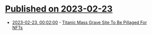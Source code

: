 # [Published on 2023-02-23](index.md)

* [2023-02-23, 00:02:00](https://tech.slashdot.org/story/23/02/22/2210246/titanic-mass-grave-site-to-be-pillaged-for-nfts?utm_source=rss1.0mainlinkanon&utm_medium=feed) - [Titanic Mass Grave Site To Be Pillaged For NFTs](https://tech.slashdot.org/story/23/02/22/2210246/titanic-mass-grave-site-to-be-pillaged-for-nfts?utm_source=rss1.0mainlinkanon&utm_medium=feed)
